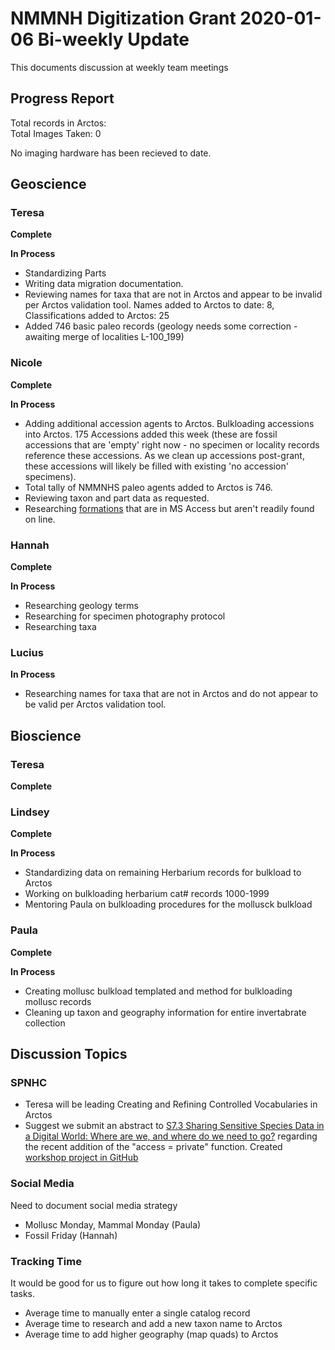 # NMMNH Digitization Grant 2020-01-06 Bi-weekly Update

This documents discussion at weekly team meetings

## Progress Report

Total records in Arctos:  
Total Images Taken: 0

No imaging hardware has been recieved to date.

## Geoscience
### Teresa
**Complete**
 

 
**In Process**
 - Standardizing Parts
 - Writing data migration documentation.
 - Reviewing names for taxa that are not in Arctos and appear to be invalid per Arctos validation tool. Names added to Arctos to date: 8, Classifications added to Arctos: 25
  - Added 746 basic paleo records (geology needs some correction - awaiting merge of localities L-100_199)
 
### Nicole
**Complete**

 
 **In Process**
 - Adding additional accession agents to Arctos. Bulkloading accessions into Arctos. 175 Accessions added this week (these are fossil accessions that are 'empty' right now - no specimen or locality records reference these accessions. As we clean up accessions post-grant, these accessions will likely be filled with existing 'no accession' specimens).
 - Total tally of NMMNHS paleo agents added to Arctos is 746.
 - Reviewing taxon and part data as requested.
 - Researching [formations](https://github.com/ArctosDB/data-migration/issues/175#issuecomment-567642337) that are in MS Access but aren't readily found on line.

### Hannah
**Complete**
 

**In Process**
 - Researching geology terms
 - Researching for specimen photography protocol
 - Researching taxa
 
### Lucius
**In Process**
  - Researching names for taxa that are not in Arctos and do not appear to be valid per Arctos validation tool.
 
## Bioscience
### Teresa
**Complete**
 
 
### Lindsey
**Complete**


**In Process**
 - Standardizing data on remaining Herbarium records for bulkload to Arctos
 - Working on bulkloading herbarium cat# records 1000-1999
 - Mentoring Paula on bulkloading procedures for the mollusck bulkload
 
### Paula
 **Complete**
 
 
 **In Process**
 - Creating mollusc bulkload templated and method for bulkloading mollusc records
 - Cleaning up taxon and geography information for entire invertabrate collection
 
## Discussion Topics

### SPNHC
 - Teresa will be leading Creating and Refining Controlled Vocabularies in Arctos
 - Suggest we submit an abstract to <a href="http://www.spnhc-icomnathist2020.com/s7-3sharing-sensitive-species-data-in-a-digital-world-where-are-we-and-where-do-we-need-to-go/">S7.3 Sharing Sensitive Species Data in a Digital World: Where are we, and where do we need to go?</a> regarding the recent addition of the "access = private" function. Created [workshop project in GitHub](https://github.com/ArctosDB/SPNHC/projects/5)

### Social Media
Need to document social media strategy
 - Mollusc Monday, Mammal Monday (Paula)
 - Fossil Friday (Hannah)
 
### Tracking Time
It would be good for us to figure out how long it takes to complete specific tasks.
 - Average time to manually enter a single catalog record
 - Average time to research and add a new taxon name to Arctos
 - Average time to add higher geography (map quads) to Arctos
